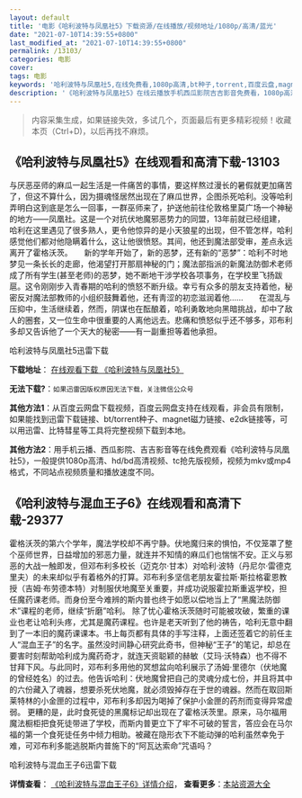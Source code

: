 ```yaml
---
layout: default
title: '电影《哈利波特与凤凰社5》下载资源/在线播放/视频地址/1080p/高清/蓝光'
date: "2021-07-10T14:39:55+0800"
last_modified_at: "2021-07-10T14:39:55+0800"
permalink: /13103/
categories: 电影
cover:
tags: 电影
keywords: '哈利波特与凤凰社5,在线免费看,1080p高清,bt种子,torrent,百度云盘,magnet,磁力链,迅雷下载资源'
description: '《哈利波特与凤凰社5》在线云播放手机西瓜影院吉吉影音免费看，1080p高清bd/hd未删减完整版和tc抢先枪版，mkv/mp4格式，附带bt/torrent种子、magnet/磁力链、百度云盘、网盘资源迅雷下载链接'
---
```


>内容采集生成，如果链接失效，多试几个，页面最后有更多精彩视频！收藏本页（Ctrl+D)，以后再找不麻烦。


## 《哈利波特与凤凰社5》在线观看和高清下载-13103

与厌恶巫师的麻瓜一起生活是一件痛苦的事情，要这样熬过漫长的暑假就更加痛苦了，但这不算什么，因为摄魂怪居然出现在了麻瓜世界，企图杀死哈利。没等哈利弄明白这到底是怎么一回事，一群巫师来了，护送他前往伦敦格里莫广场一个神秘的地方——凤凰社。这是一个对抗伏地魔邪恶势力的同盟，13年前就已经组建，哈利在这里遇见了很多熟人，更令他惊异的是小天狼星的出现，但不管怎样，哈利感觉他们都对他隐瞒着什么，这让他很愤怒。其间，他还到魔法部受审，差点永远离开了霍格沃茨。　　新的学年开始了，新的恶梦，还有新的“恶梦”：哈利不时地梦见一条长长的走廊，他渴望打开那扇神秘的门；魔法部指派的新魔法防御术老师成了所有学生(甚至老师)的恶梦，她不断地干涉学校各项事务，在学校里飞扬跋扈。这令刚刚步入青春期的哈利的愤怒不断升级。幸亏有众多的朋友支持着他，秘密反对魔法部教师的小组织鼓舞着他，还有靑涩的初恋滋润着他……　　在混乱与压抑中，生活继续着，然而，阴谋也在酝酿着，哈利勇敢地向黑暗挑战，却中了敌人的圈套，又一位生命中很重要的人离他远去。悲痛和愤怒似乎还不够多，邓布利多却又告诉他了一个天大的秘密——有一副重担等着他承担。


哈利波特与凤凰社5迅雷下载

**下载地址**： [在线观看下载 《哈利波特与凤凰社5》](https://www.993dy.com//vod-detail-id-19194.html) 


**无法下载?**：`如果迅雷因版权原因无法下载，关注微信公众号 `

**其他方法1**：从百度云网盘下载视频，百度云网盘支持在线观看，非会员有限制，如果能找到迅雷下载链接、bt/torrent种子、magnet磁力链接、e2dk链接等，可以用迅雷、比特彗星等工具将完整视频下载到本地。

**其他方法2**：用手机云播、西瓜影院、吉吉影音等在线免费观看《哈利波特与凤凰社5》，一般提供1080p高清、hd/bd高清视频、tc抢先版视频，视频为mkv或mp4格式，不同站点视频质量和播放速度不同。


## 《哈利波特与混血王子6》在线观看和高清下载-29377

霍格沃茨的第六个学年，魔法学校却不再宁静。伏地魔归来的惧怕，不仅笼罩了整个巫师世界，日益增加的邪恶力量，就连并不知情的麻瓜们也惴惴不安。正义与邪恶的大战一触即发，但邓布利多校长（迈克尔&middot;甘本）对哈利·波特（丹尼尔·雷德克里夫）的未来却似乎有着格外的打算。邓布利多坚信老朋友霍拉斯·斯拉格霍恩教授（吉姆·布劳德本特）对制服伏地魔至关重要，并成功说服霍拉斯重返学校，担任魔药课老师。而身份至今难辨的斯内普也终于如愿以偿地当上了“黑魔法防御术”课程的老师，继续&ldquo;折磨”哈利。 除了忧心霍格沃茨随时可能被攻破，繁重的课业也老让哈利头疼，尤其是魔药课程。也许是老天听到了他的祷告，哈利无意中翻到了一本旧的魔药课课本。书上每页都有具体的手写注释，上面还签着它的前任主人“混血王子”的名字。虽然没时间静心研究此奇书，但神秘&ldquo;王子”的笔记，却总在要害时刻帮助哈利成为魔药奇才，就连天资聪颖的赫敏（艾玛&middot;沃特森）也不得不甘拜下风。与此同时，邓布利多用他的冥想盆向哈利展示了汤姆·里德尔（伏地魔的曾经姓名）的过去。他告诉哈利：伏地魔曾把自己的灵魂分成七份，并且将其中的六份藏入了魂器，想要杀死伏地魔，就必须毁掉存在于世的魂器。然而在取回斯莱特林的小金匣的过程中，邓布利多却因为喝掉了保护小金匣的药剂而变得异常虚弱。 更糟的是，此时食死徒的黑魔标记却出现在了霍格沃茨里。原来，马尔福用魔法橱柜把食死徒带进了学校，而斯内普更立下了牢不可破的誓言，答应会在马尔福的第一个食死徒任务中倾力相助。被藏在隐形衣下不能动弹的哈利虽然幸免于难，可邓布利多能逃脱斯内普施下的“阿瓦达索命&rdquo;咒语吗？


哈利波特与混血王子6迅雷下载

**详情查看**： [《哈利波特与混血王子6》详情介绍](/movie/29377/)， **查看更多**：[本站资源大全](/movie/t/all/)

